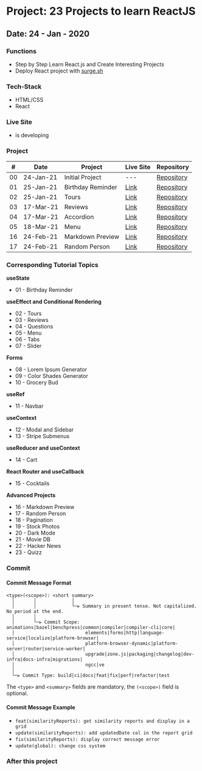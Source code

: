 # Project: 23 Projects to learn ReactJS

## Date: 24 - Jan - 2020

### Functions

- Step by Step Learn React.js and Create Interesting Projects
- Deploy React project with [surge.sh](https://surge.sh)

### Tech-Stack

- HTML/CSS
- React

### Live Site

- is developing

### Project

|  #  | Date      | Project           | Live Site                                     | Repository                                                                                      |
| :-: | --------- | ----------------- | --------------------------------------------- | ----------------------------------------------------------------------------------------------- |
| 00  | 24-Jan-21 | Initial Project   | ---                                           | [Repository](#)                                                                                 |
| 01  | 25-Jan-21 | Birthday Reminder | [Link](http://01-birthday-reminder.surge.sh/) | [Repository](https://github.com/tinspham209/23-projects-react/tree/master/01-birthday-reminder) |
| 02  | 25-Jan-21 | Tours             | [Link](http://02-tours.surge.sh/)             | [Repository](https://github.com/tinspham209/23-projects-react/tree/master/02-tours)             |
| 03  | 17-Mar-21 | Reviews           | [Link](http://03-reviews.surge.sh/)           | [Repository](https://github.com/tinspham209/23-projects-react/tree/master/03-reviews)           |
| 04  | 17-Mar-21 | Accordion         | [Link](http://04-accordion.surge.sh/)         | [Repository](https://github.com/tinspham209/23-projects-react/tree/master/04-accordion)         |
| 05  | 18-Mar-21 | Menu              | [Link](http://05-menu.surge.sh/)              | [Repository](https://github.com/tinspham209/23-projects-react/tree/master/05-menu)              |
| 16  | 24-Feb-21 | Markdown Preview  | [Link](http://16-markdown-preview.surge.sh/)  | [Repository](https://github.com/tinspham209/23-projects-react/tree/master/16-markdown-preview)  |
| 17  | 24-Feb-21 | Random Person     | [Link](http://17-random-person.surge.sh/)     | [Repository](https://github.com/tinspham209/23-projects-react/tree/master/17-random-person)     |

### Corresponding Tutorial Topics

**useState**

- 01 - Birthday Reminder

**useEffect and Conditional Rendering**

- 02 - Tours
- 03 - Reviews
- 04 - Questions
- 05 - Menu
- 06 - Tabs
- 07 - Slider

**Forms**

- 08 - Lorem Ipsum Generator
- 09 - Color Shades Generator
- 10 - Grocery Bud

**useRef**

- 11 - Navbar

**useContext**

- 12 - Modal and Sidebar
- 13 - Stripe Submenus

**useReducer and useContext**

- 14 - Cart

**React Router and useCallback**

- 15 - Cocktails

**Advanced Projects**

- 16 - Markdown Preview
- 17 - Random Person
- 18 - Pagination
- 19 - Stock Photos
- 20 - Dark Mode
- 21 - Movie DB
- 22 - Hacker News
- 23 - Quizz

### Commit

#### <a name="commit-header"></a>Commit Message Format

```
<type>(<scope>): <short summary>
  │       │             │
  │       │             └─⫸ Summary in present tense. Not capitalized. No period at the end.
  │       │
  │       └─⫸ Commit Scope: animations|bazel|benchpress|common|compiler|compiler-cli|core|
  │                          elements|forms|http|language-service|localize|platform-browser|
  │                          platform-browser-dynamic|platform-server|router|service-worker|
  │                          upgrade|zone.js|packaging|changelog|dev-infra|docs-infra|migrations|
  │                          ngcc|ve
  │
  └─⫸ Commit Type: build|ci|docs|feat|fix|perf|refactor|test
```

The `<type>` and `<summary>` fields are mandatory, the `(<scope>)` field is optional.

#### <a name="commit-header"></a>Commit Message Example

- `feat(similarityReports): get similarity reports and display in a grid`
- `update(similarityReports): add updatedDate col in the report grid`
- `fix(similarityReports): display correct message error`
- `update(global): change css system`

### After this project
